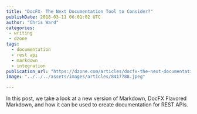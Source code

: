```yaml
---
title: "DocFX- The Next Documentation Tool to Consider?"
publishDate: 2018-03-11 06:01:02 UTC
author: "Chris Ward"
categories:
 - writing
 - dzone
tags:
  - documentation
  - rest api
  - markdown
  - integration
publication_url: "https://dzone.com/articles/docfx-the-next-documentation-tool-to-consider"
image: "../../../assets/images/articles/8417788.jpeg"

---
```

In this post, we take a look at a new version of Markdown, DocFX Flavored Markdown, and how it can be used to create documentation for REST APIs.

